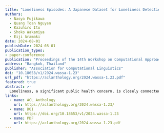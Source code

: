 ```yaml
---
title: "Loneliness Episodes: A Japanese Dataset for Loneliness Detection and Analysis"
authors:
  - Naoya Fujikawa
  - Quang Toan Nguyen
  - Kazuhiro Ito
  - Shoko Wakamiya
  - Eiji Aramaki
date: 2024-08-01
publishDate: 2024-08-01
publication_types:
- paper-conference
publication: "Proceedings of the 14th Workshop on Computational Approaches to Subjectivity, Sentiment, and Social Media Analysis (WASSA 2024)"
address: "Bangkok, Thailand"
publisher: "Association for Computational Linguistics"
doi: "10.18653/v1/2024.wassa-1.23"
url_pdf: "https://aclanthology.org/2024.wassa-1.23.pdf"
featured: true
abstract: >-
  Loneliness, a significant public health concern, is closely connected to both physical and mental well-being. Hence, detection and intervention for individuals experiencing loneliness are crucial. Identifying loneliness in text is straightforward when it is explicitly stated but challenging when it is implicit. Detecting implicit loneliness requires a manually annotated dataset because whereas explicit loneliness can be detected using keywords, implicit loneliness cannot be. However, there are no freely available datasets with clear annotation guidelines for implicit loneliness. In this study, we construct a freely accessible Japanese loneliness dataset with annotation guidelines grounded in the psychological definition of loneliness. This dataset covers loneliness intensity and the contributing factors of loneliness. We train two models to classify whether loneliness is expressed and the intensity of loneliness. The model classifying loneliness versus non-loneliness achieves an F1-score of 0.833, but the model for identifying the intensity of loneliness has a low F1-score of 0.400, which is likely due to label imbalance and a shortage of a certain label in the dataset. We validate performance in another domain, specifically X (formerly Twitter), and observe a decrease. In addition, we propose improvement suggestions for domain adaptation.
links:
  - name: ACL Anthology
    url: https://aclanthology.org/2024.wassa-1.23/
  - name: DOI
    url: https://doi.org/10.18653/v1/2024.wassa-1.23
  - name: PDF
    url: https://aclanthology.org/2024.wassa-1.23.pdf
---
```

